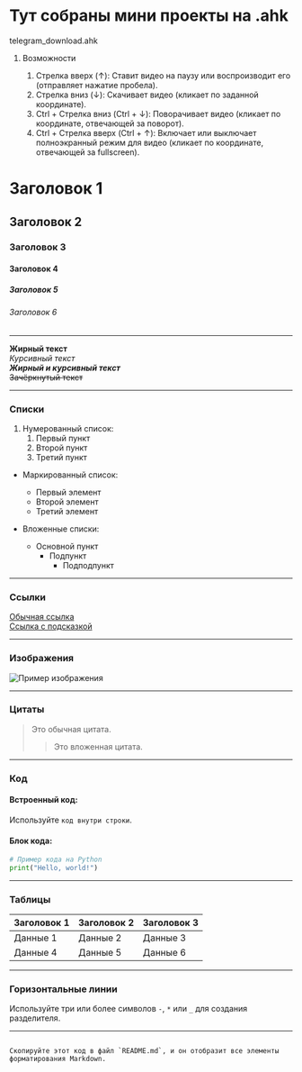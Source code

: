 # Тут собраны мини проекты на .ahk

telegram_download.ahk

1. Возможности

    1. Стрелка вверх (↑): Ставит видео на паузу или воспроизводит его (отправляет нажатие пробела).
    2. Стрелка вниз (↓): Скачивает видео (кликает по заданной координате).
    3. Ctrl + Стрелка вниз (Ctrl + ↓): Поворачивает видео (кликает по координате, отвечающей за поворот).
    4. Ctrl + Стрелка вверх (Ctrl + ↑): Включает или выключает полноэкранный режим для видео (кликает по координате, отвечающей за fullscreen).




# Заголовок 1
## Заголовок 2
### Заголовок 3
#### Заголовок 4
##### Заголовок 5
###### Заголовок 6

---

**Жирный текст**  
*Курсивный текст*  
***Жирный и курсивный текст***  
~~Зачёркнутый текст~~

---

### Списки

1. Нумерованный список:
   1. Первый пункт
   2. Второй пункт
   3. Третий пункт

- Маркированный список:
  - Первый элемент
  - Второй элемент
  - Третий элемент

- Вложенные списки:
  - Основной пункт
    - Подпункт
      - Подподпункт

---

### Ссылки

[Обычная ссылка](https://example.com)  
[Ссылка с подсказкой](https://example.com "Описание ссылки")

---

### Изображения

![Пример изображения](https://via.placeholder.com/150 "Заглушка изображения")

---

### Цитаты

> Это обычная цитата.  
>> Это вложенная цитата.

---

### Код

#### Встроенный код:
Используйте `код внутри строки`.

#### Блок кода:
```python
# Пример кода на Python
print("Hello, world!")
```

---

### Таблицы

| Заголовок 1 | Заголовок 2 | Заголовок 3 |
|-------------|-------------|-------------|
| Данные 1    | Данные 2    | Данные 3    |
| Данные 4    | Данные 5    | Данные 6    |

---

### Горизонтальные линии
Используйте три или более символов `-`, `*` или `_` для создания разделителя.

---
```

Скопируйте этот код в файл `README.md`, и он отобразит все элементы форматирования Markdown.
